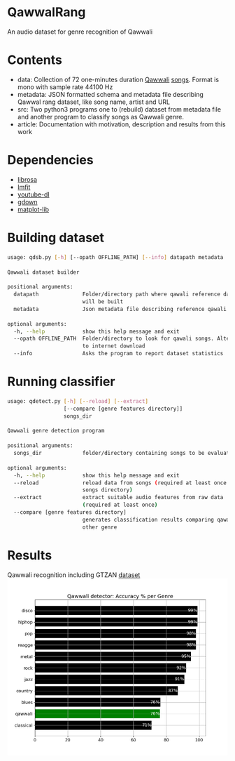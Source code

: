 # QawwalRang
An audio dataset for genre recognition of Qawwali

# Contents

- data: Collection of 72 one-minutes duration [Qawwali](https://www.britannica.com/art/qawwali) [songs](blob/data/qawwalrang.tar.bz2). Format is mono with sample rate 44100 Hz
- metadata: JSON formatted schema and metadata file describing Qawwal rang dataset, like song name, artist and URL
- src: Two python3 programs one to (rebuild) dataset from metadata file and another program to classify songs as Qawwali genre.
- article: Documentation with motivation, description and results from this work

# Dependencies

- [librosa](https://librosa.org/)
- [lmfit](https://lmfit.github.io/lmfit-py/)
- [youtube-dl](https://pypi.org/project/youtube_dl/)
- [gdown](https://pypi.org/project/gdown/)
- [matplot-lib](https://pypi.org/project/matplotlib/)

# Building dataset
```bash
usage: qdsb.py [-h] [--opath OFFLINE_PATH] [--info] datapath metadata

Qawwali dataset builder

positional arguments:
  datapath              Folder/directory path where qawali reference dataset
                        will be built
  metadata              Json metadata file describing reference qawali dataset

optional arguments:
  -h, --help            show this help message and exit
  --opath OFFLINE_PATH  Folder/directory to look for qawali songs. Alternate
                        to internet download
  --info                Asks the program to report dataset statistics
```

# Running classifier
```bash
usage: qdetect.py [-h] [--reload] [--extract]
                  [--compare [genre features directory]]
                  songs_dir

Qawwali genre detection program

positional arguments:
  songs_dir             folder/directory containing songs to be evaluated

optional arguments:
  -h, --help            show this help message and exit
  --reload              reload data from songs (required at least once per
                        songs directory)
  --extract             extract suitable audio features from raw data
                        (required at least once)
  --compare [genre features directory]
                        generates classification results comparing qawali wtih
                        other genre

```

# Results

Qawwali recognition including GTZAN [dataset](http://marsyas.info/downloads/datasets.html)
![Genre recognition results](article/genreA.png)
